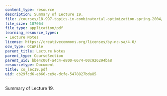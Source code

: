 ```yaml
---
content_type: resource
description: Summary of Lecture 19.
file: /courses/18-997-topics-in-combinatorial-optimization-spring-2004/cb29fcd6eb66ce9edcfe5478827bda85_co_lec19.pdf
file_size: 107064
file_type: application/pdf
learning_resource_types:
- Lecture Notes
license: https://creativecommons.org/licenses/by-nc-sa/4.0/
ocw_type: OCWFile
parent_title: Lecture Notes
parent_type: CourseSection
parent_uid: bbe4c00f-a4c4-e800-6674-00c926294ba8
resourcetype: Document
title: co_lec19.pdf
uid: cb29fcd6-eb66-ce9e-dcfe-5478827bda85
---
```

Summary of Lecture 19.
